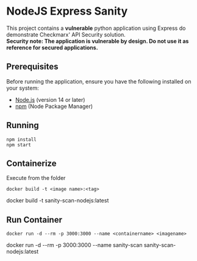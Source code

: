 # NodeJS Express Sanity
This project contains a **vulnerable** python application using Express do demonstrate Checkmarx' API Security solution.  
**Security note: The application is vulnerable by design. Do not use it as reference for secured applications.**

## Prerequisites

Before running the application, ensure you have the following installed on your system:

- [Node.js](https://nodejs.org) (version 14 or later)
- [npm](https://www.npmjs.com) (Node Package Manager)

## Running
```
npm install
npm start
```

## Containerize
Execute from the folder
```
docker build -t <image name>:<tag>
```
docker build -t sanity-scan-nodejs:latest

## Run Container
```
docker run -d --rm -p 3000:3000 --name <containername> <imagename>
```
docker run -d --rm -p 3000:3000 --name sanity-scan sanity-scan-nodejs:latest
